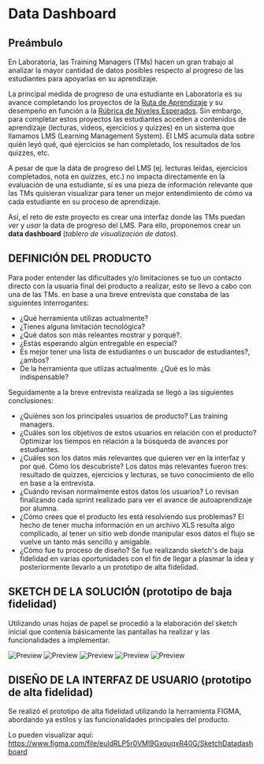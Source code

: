 # Data Dashboard

## Preámbulo

En Laboratoria, las Training Managers (TMs) hacen un gran trabajo al analizar la
mayor cantidad de datos posibles respecto al progreso de las estudiantes para
apoyarlas en su aprendizaje.

La principal medida de progreso de una estudiante en Laboratoria es su avance
completando los proyectos de la [Ruta de Aprendizaje](https://docs.google.com/spreadsheets/d/1AoXQjZnZ5MTPwJPNEGDyvn5vksiOUoPr932TjAldTE4/edit#gid=536983970)
y su desempeño en función a la [Rúbrica de Niveles Esperados](https://docs.google.com/spreadsheets/d/e/2PACX-1vSkQy1waRpQ-16sn7VogiDTy-Fz5e7OSZSYUCiHC_bkLAKYewr4L8pWJ_BG210PeULe-TjLScNQQT_x/pubhtml).
Sin embargo, para completar estos proyectos las estudiantes acceden a contenidos
de aprendizaje (lecturas, videos, ejercicios y quizzes) en un sistema que
llamamos LMS (Learning Management System). El LMS acumula data sobre quién
leyó qué, qué ejercicios se han completado, los resultados de los quizzes, etc.

A pesar de que la data de progreso del LMS (ej. lecturas leídas, ejercicios
  completados, nota en quizzes, etc.) no impacta directamente en la evaluación
  de una estudiante, sí es una pieza de información relevante que las TMs
  quisieran visualizar para tener un mejor entendimiento de cómo va cada
  estudiante en su proceso de aprendizaje.

Así, el reto de este proyecto es crear una interfaz donde las TMs puedan
_ver_ y _usar_ la data de progreso del LMS. Para ello, proponemos crear un
**data dashboard** (_tablero de visualización de datos_).

## DEFINICIÓN DEL PRODUCTO

Para poder entender las dificultades y/o limitaciones se tuo un contacto directo con la usuaria final del producto a realizar, esto se llevo a cabo con una de las TMs. en base a una breve entrevista que constaba de las siguientes interrogantes:

* ¿Qué herramienta utilizas actualmente?
* ¿Tienes alguna limitación tecnológica?
* ¿Què datos son màs releantes mostrar y porquè?.
* ¿Estàs esperando algùn entregable en especial?
* Es mejor tener una lista de estudiantes o un buscador de estudiantes?, ¿ambos?
* De la herramienta que utlizas actualmente. ¿Qué es lo màs indispensable?

Seguidamente a la breve entrevista realizada se llegò a las siguientes conclusiones:

* ¿Quiénes son los principales usuarios de producto?
    Las training managers.
* ¿Cuáles son los objetivos de estos usuarios en relación con el producto?
    Optimizar los tiempos en relación a la búsqueda de avances por estudiantes.
* ¿Cuáles son los datos más relevantes que quieren ver en la interfaz y por qué. Cómo los descubriste?
    Los datos màs relevantes fueron tres: resultado de quizzes, ejercicios y lecturas, se tuvo conocimiento de ello en base a la entrevista.
* ¿Cuándo revisan normalmente estos datos los usuarios?
    Lo revisan finalizando cada sprint realizado para ver el avance de autoaprendizaje por alumna.
* ¿Cómo crees que el producto les está resolviendo sus problemas?
    El hecho de tener mucha información en un archivo XLS resulta algo complicado, al tener un sitio web donde manipular esos datos el flujo se vuelve un tanto más sencillo y amigable.
* ¿Cómo fue tu proceso de diseño?
    Se fue realizando sketch's de baja fidelidad en varias oportunidades con el fin de llegar a plasmar la idea y posteriormente llevarlo a un prototipo de alta fidelidad.

## SKETCH DE LA SOLUCIÓN (prototipo de baja fidelidad)

Utilizando unas hojas de papel se procedió a la elaboración del sketch inicial que contenía básicamente las pantallas ha realizar y las funcionalidades a implementar.

![Preview](https://github.com/Leydy/lim-2018-05-bc-core-pm-datadashboard/blob/gh-pages/src/images/sketch/1.jpeg)
![Preview](https://github.com/Leydy/lim-2018-05-bc-core-pm-datadashboard/blob/gh-pages/src/images/sketch/2.jpeg)
![Preview](https://github.com/Leydy/lim-2018-05-bc-core-pm-datadashboard/blob/gh-pages/src/images/sketch/3.jpeg)
![Preview](https://github.com/Leydy/lim-2018-05-bc-core-pm-datadashboard/blob/gh-pages/src/images/sketch/4.jpeg)
![Preview](https://github.com/Leydy/lim-2018-05-bc-core-pm-datadashboard/blob/gh-pages/src/images/sketch/5.jpeg)

## DISEÑO DE LA INTERFAZ DE USUARIO (prototipo de alta fidelidad)

Se realizó el prototipo de alta fidelidad utilizando la herramienta FIGMA, abordando ya estilos y las funcionalidades principales del producto.

Lo pueden visualizar aquí:
https://www.figma.com/file/euldRLP5r0VMl9GxquqxR40G/SketchDatadashboard
